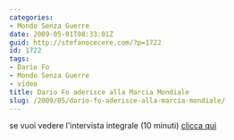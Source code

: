 ```yaml
---
categories:
- Mondo Senza Guerre
date: 2009-05-01T08:33:01Z
guid: http://stefanocecere.com/?p=1722
id: 1722
tags:
- Dario Fo
- Mondo Senza Guerre
- video
title: Dario Fo aderisce alla Marcia Mondiale
slug: /2009/05/dario-fo-aderisce-alla-marcia-mondiale/
---
```


se vuoi vedere l'intervista integrale (10 minuti) [clicca qui](http://www.youtube.com/watch?v=9RnWy363vVc)